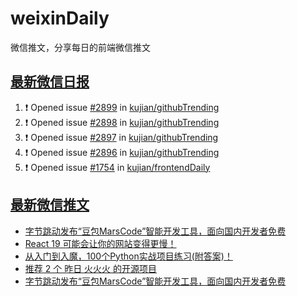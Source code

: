 # weixinDaily
微信推文，分享每日的前端微信推文

## [最新微信日报](https://github.com/kujian/weixinDaily/issues)

<!--START_SECTION:activity-->
1. ❗ Opened issue [#2899](https://github.com/kujian/githubTrending/issues/2899) in [kujian/githubTrending](https://github.com/kujian/githubTrending)
2. ❗ Opened issue [#2898](https://github.com/kujian/githubTrending/issues/2898) in [kujian/githubTrending](https://github.com/kujian/githubTrending)
3. ❗ Opened issue [#2897](https://github.com/kujian/githubTrending/issues/2897) in [kujian/githubTrending](https://github.com/kujian/githubTrending)
4. ❗ Opened issue [#2896](https://github.com/kujian/githubTrending/issues/2896) in [kujian/githubTrending](https://github.com/kujian/githubTrending)
5. ❗ Opened issue [#1754](https://github.com/kujian/frontendDaily/issues/1754) in [kujian/frontendDaily](https://github.com/kujian/frontendDaily)
<!--END_SECTION:activity-->


## [最新微信推文](https://weixin.qdkfweb.cn/)

<!-- BLOG-POST-LIST:START -->
- [字节跳动发布“豆包MarsCode”智能开发工具，面向国内开发者免费](https://weixin.qdkfweb.cn/50305.html)
- [React 19 可能会让你的网站变得更慢！](https://weixin.qdkfweb.cn/50304.html)
- [从入门到入魔，100个Python实战项目练习&lpar;附答案&rpar;！](https://weixin.qdkfweb.cn/50312.html)
- [推荐 2 个 昨日 火火火 的开源项目](https://weixin.qdkfweb.cn/50308.html)
- [字节跳动发布“豆包MarsCode”智能开发工具，面向国内开发者免费](https://weixin.qdkfweb.cn/50314.html)
<!-- BLOG-POST-LIST:END -->